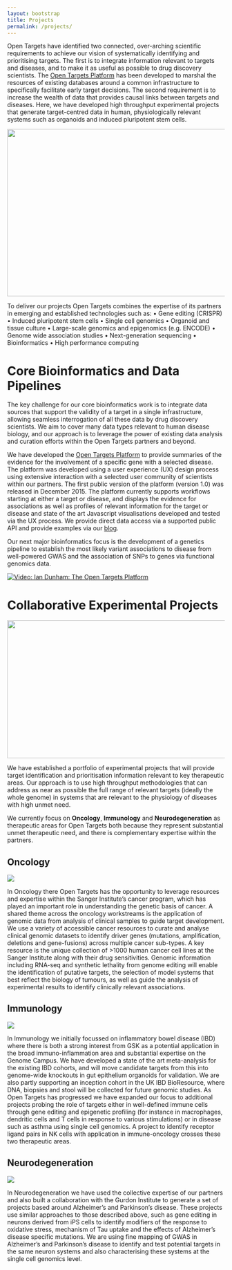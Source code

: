 ```yaml
---
layout: bootstrap
title: Projects
permalink: /projects/
---
```



Open Targets have identified two connected, over-arching scientific requirements to achieve our vision of systematically identifying and prioritising targets. The first is to integrate information relevant to targets and diseases, and to make it as useful as possible to drug discovery scientists. The [Open Targets Platform](http://targetvalidation.org) has been developed to marshal the resources of existing databases around a common infrastructure to specifically facilitate early target decisions. The second requirement is to increase the wealth of data that provides causal links between targets and diseases. Here, we have developed high throughput experimental projects that generate target-centred data in human, physiologically relevant systems such as organoids and induced pluripotent stem cells. 


<p align="center"><img src="{{ site.url }}/assets/images/knowledge_cycle.png" height="387" width="691"></p>


To deliver our projects Open Targets combines the expertise of its partners in emerging and established technologies such as:
•	Gene editing (CRISPR)
•	Induced pluripotent stem cells
•	Single cell genomics
•	Organoid and tissue culture
•	Large-scale genomics and epigenomics (e.g. ENCODE)
•	Genome wide association studies
•	Next-generation sequencing
•	Bioinformatics
•	High performance computing


# Core Bioinformatics and Data Pipelines
The key challenge for our core bioinformatics work is to integrate data sources that support the validity of a target in a single infrastructure, allowing seamless interrogation of all these data by drug discovery scientists. We aim to cover many data types relevant to human disease biology, and our approach is to leverage the power of existing data analysis and curation efforts within the Open Targets partners and beyond. 


We have developed the [Open Targets Platform](http://www.targetvalidation.org/) to provide summaries of the evidence for the involvement of a specific gene with a selected disease. The platform was developed using a user experience (UX) design process using extensive interaction with a selected user community of scientists within our partners. The first public version of the platform (version 1.0) was released in December 2015. The platform currently supports workflows starting at either a target or disease, and displays the evidence for associations as well as profiles of relevant information for the target or disease and state of the art Javascript visualisations developed and tested via the UX process. We provide direct data access via a supported public API and provide examples via our [blog](https://blog.opentargets.org/).

Our next major bioinformatics focus is the development of a genetics pipeline to establish the most likely variant associations to disease from well-powered GWAS and the association of SNPs to genes via functional genomics data. 

<!-- <iframe src="https://player.vimeo.com/video/149309356" width="640" height="360" frameborder="0" webkitallowfullscreen mozallowfullscreen allowfullscreen></iframe> -->

<p><a href="https://vimeo.com/149309356"><img src="{{ site.url }}/assets/images/tvp_-_ot.jpg" alt="Video: Ian Dunham: The Open Targets Platform" /></a></p>


# Collaborative Experimental Projects

<p align="center"><img src="{{ site.url }}/assets/images/Project_grid.png" height="319" width="561"></p>

We have established a portfolio of experimental projects that will provide target identification and prioritisation information relevant to key therapeutic areas. Our approach is to use high throughput methodologies that can address as near as possible the full range of relevant targets (ideally the whole genome) in systems that are relevant to the physiology of diseases with high unmet need.


We currently focus on __Oncology__, __Immunology__ and __Neurodegeneration__ as therapeutic areas for Open Targets both because they represent substantial unmet therapeutic need, and there is complementary expertise within the partners.

## Oncology
<img src="{{ site.url }}/assets/images/oncology.png">

In Oncology there Open Targets has the opportunity to leverage resources and expertise within the Sanger Institute’s cancer program, which has played an important role in understanding the genetic basis of cancer. A shared theme across the oncology workstreams is the application of genomic data from analysis of clinical samples to guide target development. We use a variety of accessible cancer resources to curate and analyse clinical genomic datasets to identify driver genes (mutations, amplification, deletions and gene-fusions) across multiple cancer sub-types. A key resource is the unique collection of >1000 human cancer cell lines at the Sanger Institute along with their drug sensitivities. Genomic information including RNA-seq and synthetic lethality from genome editing will enable the identification of putative targets, the selection of model systems that best reflect the biology of tumours, as well as guide the analysis of experimental results to identify clinically relevant associations.

## Immunology
<img src="{{ site.url }}/assets/images/immunology.png"> 

In Immunology we initially focussed on inflammatory bowel disease (IBD) where there is both a strong interest from GSK as a potential application in the broad immuno-inflammation area and substantial expertise on the Genome Campus. We have developed a state of the art meta-analysis for the existing IBD cohorts, and will move candidate targets from this into genome-wide knockouts in gut epithelium organoids for validation. We are also partly supporting an inception cohort in the UK IBD BioResource, where DNA, biopsies and stool will be collected for future genomic studies. As Open Targets has progressed we have expanded our focus to additional projects probing the role of targets either in well-defined immune cells through gene editing and epigenetic profiling (for instance in macrophages, dendritic cells and T cells in response to various stimulations) or in disease such as asthma using single cell genomics. A project to identify receptor ligand pairs in NK cells with application in immune-oncology crosses these two therapeutic areas.

## Neurodegeneration
<img src="{{ site.url }}/assets/images/neurodegeneration.png"> 

In Neurodegeneration we have used the collective expertise of our partners and also built a collaboration with the Gurdon Institute to generate a set of projects based around Alzheimer’s and Parkinson’s disease. These projects use similar approaches to those described above, such as gene editing in neurons derived from iPS cells to identify modifiers of the response to oxidative stress, mechanism of Tau uptake and the effects of Alzheimer’s disease specific mutations. We are using fine mapping of GWAS in Alzheimer’s and Parkinson’s disease to identify and test potential targets in the same neuron systems and also characterising these systems at the single cell genomics level.
